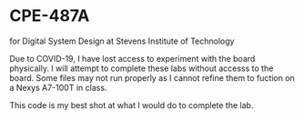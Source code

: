 # CPE-487A
for Digital System Design at Stevens Institute of Technology

Due to COVID-19, I have lost access to experiment with the board physically. I will attempt to complete these labs without accesss to the board. Some files may not run properly as I cannot refine them to fuction on a Nexys A7-100T in class. 

This code is my best shot at what I would do to complete the lab.
